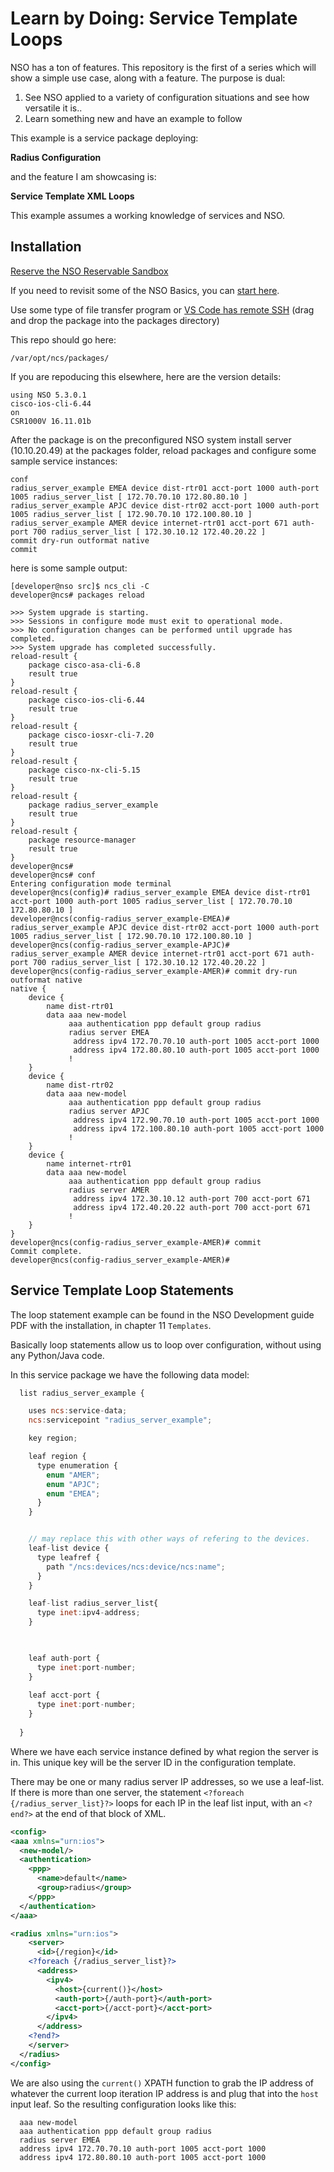# Learn by Doing: Service Template Loops

NSO has a ton of features. This repository is the first of a series which will show a simple use case, along with a feature. The purpose is dual:

1. See NSO applied to a variety of configuration situations and see how versatile it is..
1. Learn something new and have an example to follow

This example is a service package deploying:

**Radius Configuration**

and the feature I am showcasing is:

**Service Template XML Loops**

This example assumes a working knowledge of services and NSO. 

## Installation

[Reserve the NSO Reservable Sandbox](https://devnetsandbox.cisco.com/RM/Diagram/Index/43964e62-a13c-4929-bde7-a2f68ad6b27c?diagramType=Topology)

If you need to revisit some of the NSO Basics, you can [start here](https://developer.cisco.com/learning/lab/learn-nso-the-easy-way/step/1). 

Use some type of file transfer program or [VS Code has remote SSH](https://code.visualstudio.com/docs/remote/ssh) (drag and drop the package into the packages directory)

This repo should go here:

`/var/opt/ncs/packages/`

If you are repoducing this elsewhere, here are the version details:
```
using NSO 5.3.0.1
cisco-ios-cli-6.44
on
CSR1000V 16.11.01b
```

After the package is on the preconfigured NSO system install server (10.10.20.49) at the packages folder, reload packages and configure some sample service instances:

```
conf
radius_server_example EMEA device dist-rtr01 acct-port 1000 auth-port 1005 radius_server_list [ 172.70.70.10 172.80.80.10 ]
radius_server_example APJC device dist-rtr02 acct-port 1000 auth-port 1005 radius_server_list [ 172.90.70.10 172.100.80.10 ]
radius_server_example AMER device internet-rtr01 acct-port 671 auth-port 700 radius_server_list [ 172.30.10.12 172.40.20.22 ]
commit dry-run outformat native
commit
```

here is some sample output:

```
[developer@nso src]$ ncs_cli -C
developer@ncs# packages reload

>>> System upgrade is starting.
>>> Sessions in configure mode must exit to operational mode.
>>> No configuration changes can be performed until upgrade has completed.
>>> System upgrade has completed successfully.
reload-result {
    package cisco-asa-cli-6.8
    result true
}
reload-result {
    package cisco-ios-cli-6.44
    result true
}
reload-result {
    package cisco-iosxr-cli-7.20
    result true
}
reload-result {
    package cisco-nx-cli-5.15
    result true
}
reload-result {
    package radius_server_example
    result true
}
reload-result {
    package resource-manager
    result true
}
developer@ncs#
developer@ncs# conf
Entering configuration mode terminal
developer@ncs(config)# radius_server_example EMEA device dist-rtr01 acct-port 1000 auth-port 1005 radius_server_list [ 172.70.70.10 172.80.80.10 ]
developer@ncs(config-radius_server_example-EMEA)# radius_server_example APJC device dist-rtr02 acct-port 1000 auth-port 1005 radius_server_list [ 172.90.70.10 172.100.80.10 ]
developer@ncs(config-radius_server_example-APJC)# radius_server_example AMER device internet-rtr01 acct-port 671 auth-port 700 radius_server_list [ 172.30.10.12 172.40.20.22 ]
developer@ncs(config-radius_server_example-AMER)# commit dry-run outformat native
native {
    device {
        name dist-rtr01
        data aaa new-model
             aaa authentication ppp default group radius
             radius server EMEA
              address ipv4 172.70.70.10 auth-port 1005 acct-port 1000
              address ipv4 172.80.80.10 auth-port 1005 acct-port 1000
             !
    }
    device {
        name dist-rtr02
        data aaa new-model
             aaa authentication ppp default group radius
             radius server APJC
              address ipv4 172.90.70.10 auth-port 1005 acct-port 1000
              address ipv4 172.100.80.10 auth-port 1005 acct-port 1000
             !
    }
    device {
        name internet-rtr01
        data aaa new-model
             aaa authentication ppp default group radius
             radius server AMER
              address ipv4 172.30.10.12 auth-port 700 acct-port 671
              address ipv4 172.40.20.22 auth-port 700 acct-port 671
             !
    }
}
developer@ncs(config-radius_server_example-AMER)# commit
Commit complete.
developer@ncs(config-radius_server_example-AMER)#

```



## Service Template Loop Statements

The loop statement example can be found in the NSO Development guide PDF with the installation, in chapter 11 `Templates`. 

Basically loop statements allow us to loop over configuration, without using any Python/Java code. 

In this service package we have the following data model:
```javascript
  list radius_server_example {

    uses ncs:service-data;
    ncs:servicepoint "radius_server_example";

    key region;

    leaf region {
      type enumeration {
        enum "AMER";
        enum "APJC";
        enum "EMEA";
      }
    }


    // may replace this with other ways of refering to the devices.
    leaf-list device {
      type leafref {
        path "/ncs:devices/ncs:device/ncs:name";
      }
    }

    leaf-list radius_server_list{
      type inet:ipv4-address;
    }
 


    leaf auth-port {
      type inet:port-number;
    }
  
    leaf acct-port {
      type inet:port-number;
    }
  
  }

```

Where we have each service instance defined by what region the server is in. This unique key will be the server ID in the configuration template. 

There may be one or many radius server IP addresses, so we use a leaf-list. If there is more than one server, the statement `<?foreach {/radius_server_list}?>` loops for each IP in the leaf list input, with an `<?end?>` at the end of that block of XML. 


```xml
<config>
<aaa xmlns="urn:ios">
  <new-model/>
  <authentication>
    <ppp>
      <name>default</name>
      <group>radius</group>
    </ppp>
  </authentication>
</aaa>

<radius xmlns="urn:ios">
    <server>
      <id>{/region}</id>
    <?foreach {/radius_server_list}?>
      <address>
        <ipv4>
          <host>{current()}</host>
          <auth-port>{/auth-port}</auth-port>
          <acct-port>{/acct-port}</acct-port>
        </ipv4>
      </address>
    <?end?>
    </server>
  </radius>
</config>
```

We are also using the `current()` XPATH function to grab the IP address of whatever the current loop iteration IP address is and plug that into the `host` input leaf. So the resulting configuration looks like this:

```
  aaa new-model
  aaa authentication ppp default group radius
  radius server EMEA
  address ipv4 172.70.70.10 auth-port 1005 acct-port 1000
  address ipv4 172.80.80.10 auth-port 1005 acct-port 1000
```